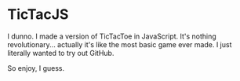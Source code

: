 # TicTacJS

I dunno. I made a version of TicTacToe in JavaScript.
It's nothing revolutionary... actually it's like the most basic game ever made.
I just literally wanted to try out GitHub.

So enjoy, I guess.
